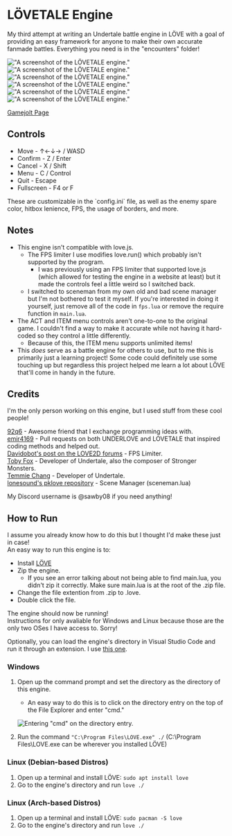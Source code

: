 # LÖVETALE Engine
<p>My third attempt at writing an Undertale battle engine in LÖVE with a goal of providing an easy framework for anyone to make their own accurate fanmade battles. Everything you need is in the "encounters" folder!</p>

!["A screenshot of the LÖVETALE engine."](./github/screenie1.png "A screenshot of the LÖVETALE engine.")
!["A screenshot of the LÖVETALE engine."](./github/screenie2.png "A screenshot of the LÖVETALE engine.")
!["A screenshot of the LÖVETALE engine."](./github/screenie3.png "A screenshot of the LÖVETALE engine.")
!["A screenshot of the LÖVETALE engine."](./github/screenie4.png "A screenshot of the LÖVETALE engine.")
!["A screenshot of the LÖVETALE engine."](./github/screenie5.png "A screenshot of the LÖVETALE engine.")
!["A screenshot of the LÖVETALE engine."](./github/screenie.gif "A screenshot of the LÖVETALE engine.")

[Gamejolt Page](https://gamejolt.com/games/lovetale/1000844)

## Controls
- Move - ↑←↓→ / WASD
- Confirm - Z / Enter
- Cancel - X / Shift
- Menu - C / Control
- Quit - Escape
- Fullscreen - F4 or F

<p>These are customizable in the `config.ini` file, as well as the enemy spare color, hitbox lenience, FPS, the usage of borders, and more.</p>

## Notes
- This engine isn't compatible with love.js.
    - The FPS limiter I use modifies love.run() which probably isn't supported by the program.
        - I was previously using an FPS limiter that supported love.js (which allowed for testing the engine in a website at least) but it made the controls feel a little weird so I switched back.
    - I switched to sceneman from my own old and bad scene manager but I'm not bothered to test it myself. If you're interested in doing it yourself, just remove all of the code in `fps.lua` or remove the require function in `main.lua`.
- The ACT and ITEM menu controls aren't one-to-one to the original game. I couldn't find a way to make it accurate while not having it hard-coded so they control a little differently.
    - Because of this, the ITEM menu supports unlimited items!
- This *does* serve as a battle engine for others to use, but to me this is primarily just a learning project! Some code could definitely use some touching up but regardless this project helped me learn a lot about LÖVE that'll come in handy in the future.

## Credits
<p>I'm the only person working on this engine, but I used stuff from these cool people!</p>

[92q6](https://github.com/92q6) - Awesome friend that I exchange programming ideas with.<br>
[emir4169](https://github.com/emir4169) - Pull requests on both UNDERLOVE and LOVETALE that inspired coding methods and helped out. <br>
[Davidobot's post on the LOVE2D forums](https://love2d.org/forums/viewtopic.php?p=199030&sid=5e50e42e22e4538ca0f3f7b0717aa2f2#p199030) - FPS Limiter. </br>
[Toby Fox](https://x.com/tobyfox) - Developer of Undertale, also the composer of Stronger Monsters. </br>
[Temmie Chang](https://x.com/tuyoki) - Developer of Undertale. </br>
[lonesound's pklove repository](https://codeberg.org/lonesound/pklove/src/branch/main/sceneman.lua) - Scene Manager (sceneman.lua)

<p>My Discord username is @sawby08 if you need anything!</p>

## How to Run
<p>I assume you already know how to do this but I thought I'd make these just in case!<br>An easy way to run this engine is to:</p>

- Install [LÖVE](https://love2d.org/)
- Zip the engine.
    - If you see an error talking about not being able to find main.lua, you didn't zip it correctly. Make sure main.lua is at the root of the .zip file.
- Change the file extention from .zip to .love.
- Double click the file.

<p>The engine should now be running!<br>Instructions for only avaliable for Windows and Linux because those are the only two OSes I have access to. Sorry!</p>

Optionally, you can load the engine's directory in Visual Studio Code and run it through an extension. I use [this one](https://marketplace.visualstudio.com/items?itemName=pixelbyte-studios.pixelbyte-love2d).

### Windows

1. Open up the command prompt and set the directory as the directory of this engine.

    - An easy way to do this is to click on the directory entry on the top of the File Explorer and enter "cmd."

    ![Entering "cmd" on the directory entry.](github/tut1.png)

2. Run the command `"C:\Program Files\LOVE.exe" ./` (C:\Program Files\LOVE.exe can be wherever you installed LÖVE)

### Linux (Debian-based Distros)

1. Open up a terminal and install LÖVE: `sudo apt install love`
2. Go to the engine's directory and run `love ./`

### Linux (Arch-based Distros)

1. Open up a terminal and install LÖVE: `sudo pacman -S love`
2. Go to the engine's directory and run `love ./`